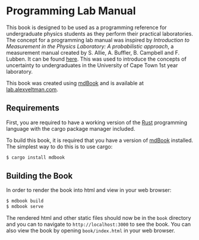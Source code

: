 # Programming Lab Manual
This book is designed to be used as a programming reference for undergraduate physics students as they perform their practical laboratories.
The concept for a programming lab manual was inspired by *Introduction to Measurement in the Physics Laboratory: A probabilistic approach*, a measurement manual created by S. Allie, A. Buffler, B. Campbell and F. Lubben.
It can be found [here](http://www.phy.uct.ac.za/phy/people/academic/buffler/downloads/labmanual).
This was used to introduce the concepts of uncertainty to undergraduates in the University of Cape Town 1st year laboratory.

This book was created using [mdBook](https://github.com/rust-lang/mdBook) and is available at [lab.alexveltman.com](https://lab.alexveltman.com).

## Requirements
First, you are required to have a working version of the [Rust](https://www.rust-lang.org/learn) programming language with the cargo package manager included.

To build this book, it is required that you have a version of [mdBook](https://github.com/rust-lang/mdBook) installed.
The simplest way to do this is to use cargo:
``` sh
$ cargo install mdbook
```

## Building the Book
In order to render the book into html and view in your web browser:
``` sh
$ mdbook build
$ mdbook serve
```
The rendered html and other static files should now be in the `book` directory and you can to navigate to `http://localhost:3000` to see the book.
You can also view the book by opening `book/index.html` in your web browser.

